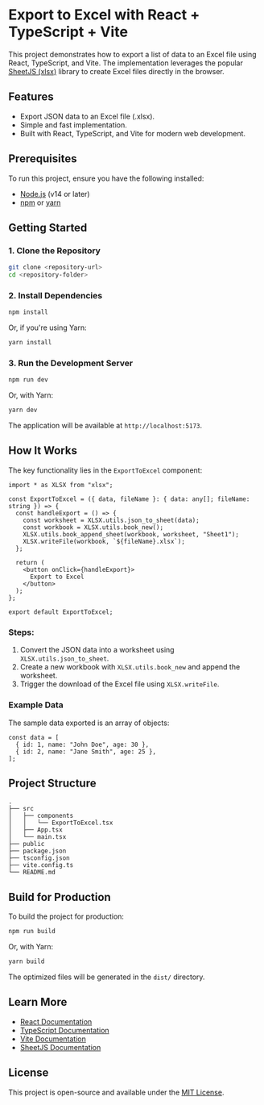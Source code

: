 # Export to Excel with React + TypeScript + Vite

This project demonstrates how to export a list of data to an Excel file using React, TypeScript, and Vite. The implementation leverages the popular [SheetJS (xlsx)](https://github.com/SheetJS/sheetjs) library to create Excel files directly in the browser.

## Features
- Export JSON data to an Excel file (.xlsx).
- Simple and fast implementation.
- Built with React, TypeScript, and Vite for modern web development.

## Prerequisites
To run this project, ensure you have the following installed:
- [Node.js](https://nodejs.org/) (v14 or later)
- [npm](https://www.npmjs.com/) or [yarn](https://yarnpkg.com/)

## Getting Started

### 1. Clone the Repository
```bash
git clone <repository-url>
cd <repository-folder>
```

### 2. Install Dependencies
```bash
npm install
```
Or, if you're using Yarn:
```bash
yarn install
```

### 3. Run the Development Server
```bash
npm run dev
```
Or, with Yarn:
```bash
yarn dev
```

The application will be available at `http://localhost:5173`.

## How It Works

The key functionality lies in the `ExportToExcel` component:

```tsx
import * as XLSX from "xlsx";

const ExportToExcel = ({ data, fileName }: { data: any[]; fileName: string }) => {
  const handleExport = () => {
    const worksheet = XLSX.utils.json_to_sheet(data);
    const workbook = XLSX.utils.book_new();
    XLSX.utils.book_append_sheet(workbook, worksheet, "Sheet1");
    XLSX.writeFile(workbook, `${fileName}.xlsx`);
  };

  return (
    <button onClick={handleExport}>
      Export to Excel
    </button>
  );
};

export default ExportToExcel;
```

### Steps:
1. Convert the JSON data into a worksheet using `XLSX.utils.json_to_sheet`.
2. Create a new workbook with `XLSX.utils.book_new` and append the worksheet.
3. Trigger the download of the Excel file using `XLSX.writeFile`.

### Example Data
The sample data exported is an array of objects:
```tsx
const data = [
  { id: 1, name: "John Doe", age: 30 },
  { id: 2, name: "Jane Smith", age: 25 },
];
```

## Project Structure
```
.
├── src
│   ├── components
│   │   └── ExportToExcel.tsx
│   ├── App.tsx
│   └── main.tsx
├── public
├── package.json
├── tsconfig.json
├── vite.config.ts
└── README.md
```

## Build for Production
To build the project for production:
```bash
npm run build
```
Or, with Yarn:
```bash
yarn build
```

The optimized files will be generated in the `dist/` directory.

## Learn More
- [React Documentation](https://reactjs.org/)
- [TypeScript Documentation](https://www.typescriptlang.org/)
- [Vite Documentation](https://vitejs.dev/)
- [SheetJS Documentation](https://docs.sheetjs.com/)

## License
This project is open-source and available under the [MIT License](LICENSE).